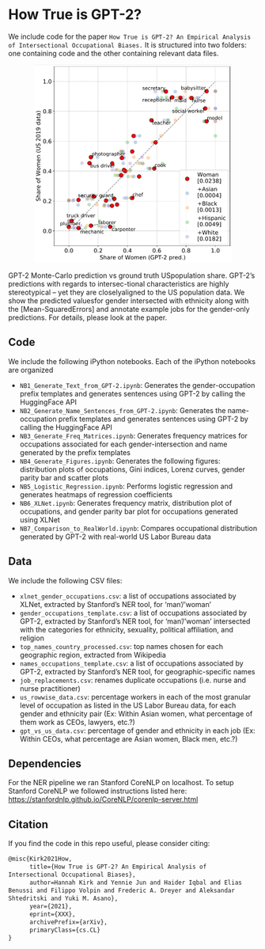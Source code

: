 # How True is GPT-2?

We include code for the paper `How True is GPT-2? An Empirical Analysis of Intersectional Occupational Biases.` It is structured into two folders: one containing code and the other containing relevant data files.

<p align="center">
<img src="data/_splash.png" width="400">
</p>
      
GPT-2 Monte-Carlo prediction vs ground truth USpopulation share. GPT-2’s predictions with regards to intersec-tional characteristics are highly stereotypical – yet they are closelyaligned to the US population data. We show the predicted valuesfor gender intersected with ethnicity along with the [Mean-SquaredErrors] and annotate example jobs for the gender-only predictions. For details, please look at the paper.

## Code
We include the following iPython notebooks. Each of the iPython notebooks are organized 
* `NB1_Generate_Text_from_GPT-2.ipynb`: Generates the gender-occupation prefix templates and generates sentences using GPT-2 by calling the HuggingFace API
* `NB2_Generate_Name_Sentences_from_GPT-2.ipynb`: Generates the name-occupation prefix templates and generates sentences using GPT-2 by calling the HuggingFace API
* `NB3_Generate_Freq_Matrices.ipynb`: Generates frequency matrices for occupations associated for each gender-intersection and name generated by the prefix templates
* `NB4_Generate_Figures.ipynb`: Generates the following figures: distribution plots of occupations, Gini indices, Lorenz curves, gender parity bar and scatter plots 
* `NB5_Logistic_Regression.ipynb`: Performs logistic regression and generates heatmaps of regression coefficients 
* `NB6_XLNet.ipynb`: Generates frequency matrix, distribution plot of occupations, and gender parity bar plot for occupations generated using XLNet
* `NB7_Comparison_to_RealWorld.ipynb`: Compares occupational distribution generated by GPT-2 with real-world US Labor Bureau data

## Data
We include the following CSV files:
* `xlnet_gender_occupations.csv`: a list of occupations associated by XLNet, extracted by Stanford’s NER tool, for ‘man’/’woman’
* `gender_occupations_template.csv`: a list of occupations associated by GPT-2, extracted by Stanford’s NER tool, for ‘man’/’woman’ intersected with the categories for ethnicity, sexuality, political affiliation, and religion
* `top_names_country_processed.csv`: top names chosen for each geographic region, extracted from Wikipedia 
* `names_occupations_template.csv`: a list of occupations associated by GPT-2, extracted by Stanford’s NER tool, for geographic-specific names
* `job_replacements.csv`: renames duplicate occupations (i.e. nurse and nurse practitioner)
* `us_rowwise_data.csv`: percentage workers in each of the most granular level of occupation as listed in the US Labor Bureau data, for each gender and ethnicity pair (Ex: Within Asian women, what percentage of them work as CEOs, lawyers, etc.?)
* `gpt_vs_us_data.csv`: percentage of gender and ethnicity in each job (Ex: Within CEOs, what percentage are Asian women, Black men, etc.?)

## Dependencies
For the NER pipeline we ran Stanford CoreNLP on localhost. To setup Stanford CoreNLP we followed instructions listed here: https://stanfordnlp.github.io/CoreNLP/corenlp-server.html

## Citation
If you find the code in this repo useful, please consider citing:
```
@misc{Kirk2021How,
      title={How True is GPT-2? An Empirical Analysis of Intersectional Occupational Biases}, 
      author=Hannah Kirk and Yennie Jun and Haider Iqbal and Elias Benussi and Filippo Volpin and Frederic A. Dreyer and Aleksandar Shtedritski and Yuki M. Asano},
      year={2021},
      eprint={XXX},
      archivePrefix={arXiv},
      primaryClass={cs.CL}
}
```
